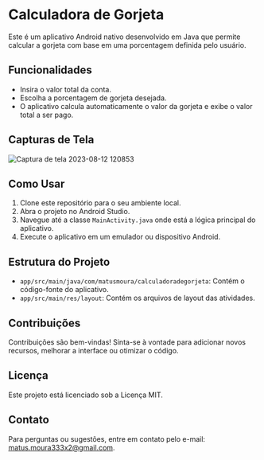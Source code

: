 # Calculadora de Gorjeta

Este é um aplicativo Android nativo desenvolvido em Java que permite calcular a gorjeta com base em uma porcentagem definida pelo usuário.

## Funcionalidades

- Insira o valor total da conta.
- Escolha a porcentagem de gorjeta desejada.
- O aplicativo calcula automaticamente o valor da gorjeta e exibe o valor total a ser pago.

## Capturas de Tela
![Captura de tela 2023-08-12 120853](https://github.com/MatusMoura2/AppAndroid-Calculadora-de-gorjeta/assets/137653720/798a8d50-8ab7-4d54-816e-358755bc357d)



## Como Usar

1. Clone este repositório para o seu ambiente local.
2. Abra o projeto no Android Studio.
3. Navegue até a classe `MainActivity.java` onde está a lógica principal do aplicativo.
4. Execute o aplicativo em um emulador ou dispositivo Android.

## Estrutura do Projeto

- `app/src/main/java/com/matusmoura/calculadoradegorjeta`: Contém o código-fonte do aplicativo.
- `app/src/main/res/layout`: Contém os arquivos de layout das atividades.

## Contribuições

Contribuições são bem-vindas! Sinta-se à vontade para adicionar novos recursos, melhorar a interface ou otimizar o código.

## Licença

Este projeto está licenciado sob a Licença MIT.

## Contato

Para perguntas ou sugestões, entre em contato pelo e-mail: matus.moura333x2@gmail.com.
